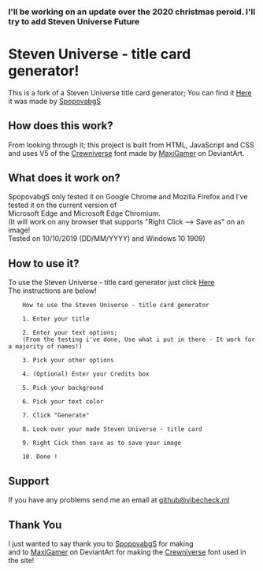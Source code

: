 ### I'll be working on an update over the 2020 christmas peroid. I'll try to add Steven Universe Future
# Steven Universe - title card generator!
This is a fork of a Steven Universe title card generator; You can find it [Here](https://github.com/SpopovabgS/SU-titlecard-generator) it was made by [SpopovabgS](https://github.com/SpopovabgS)
## How does this work?
From looking through it; this project is built from HTML, JavaScript and CSS and uses V5 of the [Crewniverse](https://www.deviantart.com/maxigamer/art/Crewniverse-Font-V-5-MORE-ACCENTS-AND-SYMBOLS-540122768) font made by [MaxiGamer](https://www.deviantart.com/maxigamer) on DeviantArt.
## What does it work on?
SpopovabgS only tested it on Google Chrome and Mozilla Firefox and I've tested it on the current version of  
Microsoft Edge and Microsoft Edge Chromium.  
(It will work on any browser that supports "Right Click --> Save as" on an image!  
  Tested on 10/10/2019 (DD/MM/YYYY) and Windows 10 1909)
## How to use it?
To use the Steven Universe - title card generator just click [Here](joshua-noakes1.github.io)  
The instructions are below!
``` 
    How to use the Steven Universe - title card generator 
    
    1. Enter your title
    
    2. Enter your text options; 
    (From the testing i've done, Use what i put in there - It work for a majority of names!)
    
    3. Pick your other options 
   
    4. (Optional) Enter your Credits box
    
    5. Pick your background 
    
    6. Pick your text color 
    
    7. Click "Generate"
    
    8. Look over your made Steven Universe - title card
    
    9. Right Cick then save as to save your image
    
    10. Done !
```
## Support 
If you have any problems send me an email at github@vibecheck.ml
## Thank You
I just wanted to say thank you to [SpopovabgS](https://github.com/SpopovabgS) for making   
and to [MaxiGamer](https://www.deviantart.com/maxigamer) on DeviantArt for making the [Crewniverse](https://www.deviantart.com/maxigamer/art/Crewniverse-Font-V-5-MORE-ACCENTS-AND-SYMBOLS-540122768) font used in the site! 

